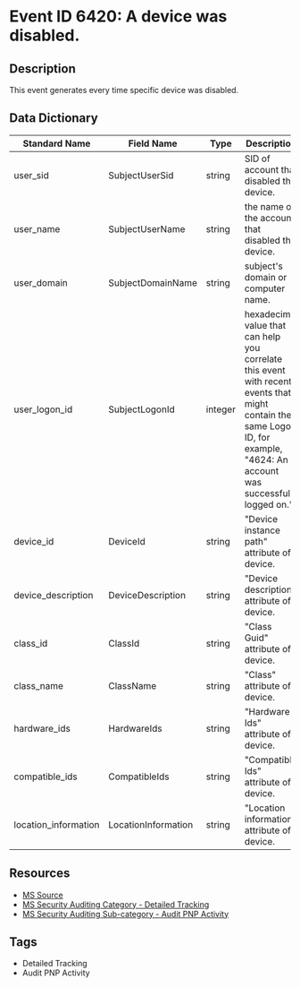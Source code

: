 # Event ID 6420: A device was disabled.

## Description
This event generates every time specific device was disabled.

## Data Dictionary
|Standard Name|Field Name|Type|Description|Sample Value|
|---|---|---|---|---|
|user_sid|SubjectUserSid|string|SID of account that disabled the device.|S-1-5-18|
|user_name|SubjectUserName|string|the name of the account that disabled the device.|DESKTOP-NFC0HVN$|
|user_domain|SubjectDomainName|string|subject's domain or computer name.|WORKGROUP|
|user_logon_id|SubjectLogonId|integer|hexadecimal value that can help you correlate this event with recent events that might contain the same Logon ID, for example, "4624: An account was successfully logged on."|0x3e7|
|device_id|DeviceId|string|"Device instance path" attribute of device.|USB\VID_138A&PID_0017\ffbc12c950a0|
|device_description|DeviceDescription|string|"Device description" attribute of device.|Synaptics FP Sensors (WBF) (PID=0017)|
|class_id|ClassId|string|"Class Guid" attribute of device.|{53D29EF7-377C-4D14-864B-EB3A85769359}|
|class_name|ClassName|string|"Class" attribute of device.|Biometric|
|hardware_ids|HardwareIds|string|"Hardware Ids" attribute of device.|USB\VID_138A&PID_0017&REV_0078 USB\VID_138A&PID_0017|
|compatible_ids|CompatibleIds|string|"Compatible Ids" attribute of device.|USB\Class_FF&SubClass_00&Prot_00 USB\Class_FF&SubClass_00 USB\Class_FF|
|location_information|LocationInformation|string|"Location information" attribute of device.|Port_#0002.Hub_#0004|

## Resources
* [MS Source](https://github.com/MicrosoftDocs/windows-itpro-docs/blob/public/windows/security/threat-protection/auditing/event-6420.md)
* [MS Security Auditing Category - Detailed Tracking](https://docs.microsoft.com/en-us/windows/security/threat-protection/auditing/advanced-security-audit-policy-settings#detailed-tracking)
* [MS Security Auditing Sub-category - Audit PNP Activity](https://github.com/MicrosoftDocs/windows-itpro-docs/tree/master/windows/security/threat-protection/auditing/audit-pnp-activity.md)

## Tags
* Detailed Tracking
* Audit PNP Activity